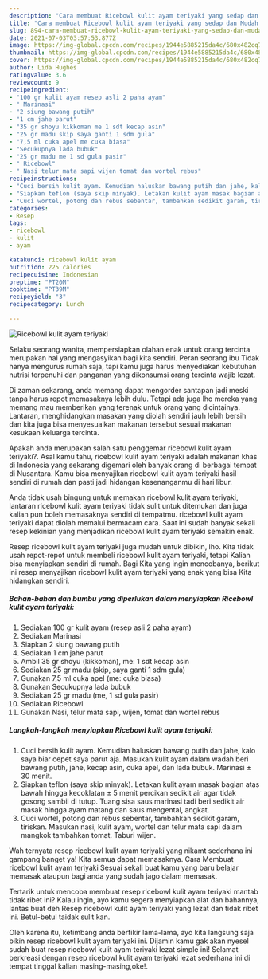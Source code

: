 ```yaml
---
description: "Cara membuat Ricebowl kulit ayam teriyaki yang sedap dan Mudah Dibuat"
title: "Cara membuat Ricebowl kulit ayam teriyaki yang sedap dan Mudah Dibuat"
slug: 894-cara-membuat-ricebowl-kulit-ayam-teriyaki-yang-sedap-dan-mudah-dibuat
date: 2021-07-03T03:57:53.877Z
image: https://img-global.cpcdn.com/recipes/1944e5885215da4c/680x482cq70/ricebowl-kulit-ayam-teriyaki-foto-resep-utama.jpg
thumbnail: https://img-global.cpcdn.com/recipes/1944e5885215da4c/680x482cq70/ricebowl-kulit-ayam-teriyaki-foto-resep-utama.jpg
cover: https://img-global.cpcdn.com/recipes/1944e5885215da4c/680x482cq70/ricebowl-kulit-ayam-teriyaki-foto-resep-utama.jpg
author: Lida Hughes
ratingvalue: 3.6
reviewcount: 9
recipeingredient:
- "100 gr kulit ayam resep asli 2 paha ayam"
- " Marinasi"
- "2 siung bawang putih"
- "1 cm jahe parut"
- "35 gr shoyu kikkoman me 1 sdt kecap asin"
- "25 gr madu skip saya ganti 1 sdm gula"
- "7,5 ml cuka apel me cuka biasa"
- "Secukupnya lada bubuk"
- "25 gr madu me 1 sd gula pasir"
- " Ricebowl"
- " Nasi telur mata sapi wijen tomat dan wortel rebus"
recipeinstructions:
- "Cuci bersih kulit ayam. Kemudian haluskan bawang putih dan jahe, kalo saya biar cepet saya parut aja. Masukan kulit ayam dalam wadah beri bawang putih, jahe, kecap asin, cuka apel, dan lada bubuk. Marinasi ± 30 menit."
- "Siapkan teflon (saya skip minyak). Letakan kulit ayam masak bagian atas bawah hingga kecoklatan ± 5 menit percikan sedikit air agar tidak gosong sambil di tutup. Tuang sisa saus marinasi tadi beri sedikit air masak hingga ayam matang dan saus mengental, angkat."
- "Cuci wortel, potong dan rebus sebentar, tambahkan sedikit garam, tiriskan. Masukan nasi, kulit ayam, wortel dan telur mata sapi dalam mangkok tambahkan tomat. Taburi wijen."
categories:
- Resep
tags:
- ricebowl
- kulit
- ayam

katakunci: ricebowl kulit ayam 
nutrition: 225 calories
recipecuisine: Indonesian
preptime: "PT20M"
cooktime: "PT39M"
recipeyield: "3"
recipecategory: Lunch

---
```



![Ricebowl kulit ayam teriyaki](https://img-global.cpcdn.com/recipes/1944e5885215da4c/680x482cq70/ricebowl-kulit-ayam-teriyaki-foto-resep-utama.jpg)

Selaku seorang wanita, mempersiapkan olahan enak untuk orang tercinta merupakan hal yang mengasyikan bagi kita sendiri. Peran seorang ibu Tidak hanya mengurus rumah saja, tapi kamu juga harus menyediakan kebutuhan nutrisi terpenuhi dan panganan yang dikonsumsi orang tercinta wajib lezat.

Di zaman  sekarang, anda memang dapat mengorder santapan jadi meski tanpa harus repot memasaknya lebih dulu. Tetapi ada juga lho mereka yang memang mau memberikan yang terenak untuk orang yang dicintainya. Lantaran, menghidangkan masakan yang diolah sendiri jauh lebih bersih dan kita juga bisa menyesuaikan makanan tersebut sesuai makanan kesukaan keluarga tercinta. 



Apakah anda merupakan salah satu penggemar ricebowl kulit ayam teriyaki?. Asal kamu tahu, ricebowl kulit ayam teriyaki adalah makanan khas di Indonesia yang sekarang digemari oleh banyak orang di berbagai tempat di Nusantara. Kamu bisa menyajikan ricebowl kulit ayam teriyaki hasil sendiri di rumah dan pasti jadi hidangan kesenanganmu di hari libur.

Anda tidak usah bingung untuk memakan ricebowl kulit ayam teriyaki, lantaran ricebowl kulit ayam teriyaki tidak sulit untuk ditemukan dan juga kalian pun boleh memasaknya sendiri di tempatmu. ricebowl kulit ayam teriyaki dapat diolah memalui bermacam cara. Saat ini sudah banyak sekali resep kekinian yang menjadikan ricebowl kulit ayam teriyaki semakin enak.

Resep ricebowl kulit ayam teriyaki juga mudah untuk dibikin, lho. Kita tidak usah repot-repot untuk membeli ricebowl kulit ayam teriyaki, tetapi Kalian bisa menyiapkan sendiri di rumah. Bagi Kita yang ingin mencobanya, berikut ini resep menyajikan ricebowl kulit ayam teriyaki yang enak yang bisa Kita hidangkan sendiri.

<!--inarticleads1-->

##### Bahan-bahan dan bumbu yang diperlukan dalam menyiapkan Ricebowl kulit ayam teriyaki:

1. Sediakan 100 gr kulit ayam (resep asli 2 paha ayam)
1. Sediakan  Marinasi
1. Siapkan 2 siung bawang putih
1. Sediakan 1 cm jahe parut
1. Ambil 35 gr shoyu (kikkoman), me: 1 sdt kecap asin
1. Sediakan 25 gr madu (skip, saya ganti 1 sdm gula)
1. Gunakan 7,5 ml cuka apel (me: cuka biasa)
1. Gunakan Secukupnya lada bubuk
1. Sediakan 25 gr madu (me, 1 sd gula pasir)
1. Sediakan  Ricebowl
1. Gunakan  Nasi, telur mata sapi, wijen, tomat dan wortel rebus




<!--inarticleads2-->

##### Langkah-langkah menyiapkan Ricebowl kulit ayam teriyaki:

1. Cuci bersih kulit ayam. Kemudian haluskan bawang putih dan jahe, kalo saya biar cepet saya parut aja. Masukan kulit ayam dalam wadah beri bawang putih, jahe, kecap asin, cuka apel, dan lada bubuk. Marinasi ± 30 menit.
1. Siapkan teflon (saya skip minyak). Letakan kulit ayam masak bagian atas bawah hingga kecoklatan ± 5 menit percikan sedikit air agar tidak gosong sambil di tutup. Tuang sisa saus marinasi tadi beri sedikit air masak hingga ayam matang dan saus mengental, angkat.
1. Cuci wortel, potong dan rebus sebentar, tambahkan sedikit garam, tiriskan. Masukan nasi, kulit ayam, wortel dan telur mata sapi dalam mangkok tambahkan tomat. Taburi wijen.




Wah ternyata resep ricebowl kulit ayam teriyaki yang nikamt sederhana ini gampang banget ya! Kita semua dapat memasaknya. Cara Membuat ricebowl kulit ayam teriyaki Sesuai sekali buat kamu yang baru belajar memasak ataupun bagi anda yang sudah jago dalam memasak.

Tertarik untuk mencoba membuat resep ricebowl kulit ayam teriyaki mantab tidak ribet ini? Kalau ingin, ayo kamu segera menyiapkan alat dan bahannya, lantas buat deh Resep ricebowl kulit ayam teriyaki yang lezat dan tidak ribet ini. Betul-betul taidak sulit kan. 

Oleh karena itu, ketimbang anda berfikir lama-lama, ayo kita langsung saja bikin resep ricebowl kulit ayam teriyaki ini. Dijamin kamu gak akan nyesel sudah buat resep ricebowl kulit ayam teriyaki lezat simple ini! Selamat berkreasi dengan resep ricebowl kulit ayam teriyaki lezat sederhana ini di tempat tinggal kalian masing-masing,oke!.

